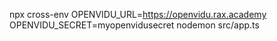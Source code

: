 npx cross-env OPENVIDU_URL=https://openvidu.rax.academy OPENVIDU_SECRET=myopenvidusecret nodemon src/app.ts
